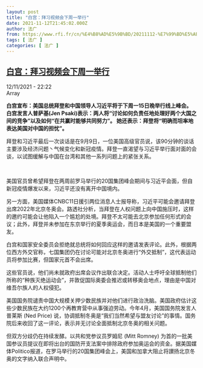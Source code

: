 ```yaml
---
layout: post
title: "白宫：拜习视频会下周一举行"
date: 2021-11-12T21:45:02.000Z
author: 法广
from: https://www.rfi.fr/cn/%E4%B8%AD%E5%9B%BD/20211112-%E7%99%BD%E5%AE%AB-%E6%8B%9C%E4%B9%A0%E8%A7%86%E9%A2%91%E4%BC%9A%E4%B8%8B%E5%91%A8%E4%B8%80%E4%B8%BE%E8%A1%8C
tags: [ 法广 ]
categories: [ 法广 ]
---
```

<!--1636753502000-->
[白宫：拜习视频会下周一举行](https://www.rfi.fr/cn/%E4%B8%AD%E5%9B%BD/20211112-%E7%99%BD%E5%AE%AB-%E6%8B%9C%E4%B9%A0%E8%A7%86%E9%A2%91%E4%BC%9A%E4%B8%8B%E5%91%A8%E4%B8%80%E4%B8%BE%E8%A1%8C)
------

<div>
<div>12/11/2021 - 22:22</div>Array<p><strong>                    白宫宣布：美国总统拜登和中国领导人习近平将于下周一15日晚举行线上峰会。白宫发言人普萨基(Jen Psaki)表示：两人将“讨论如何负责任地处理好两个大国之间的竞争”以及如何“在共赢时能够共同努力”。 她还表示：拜登将“明确而坦率地表达美国对中国的担忧”。                </strong></p><div >                    <p>拜登和习近平最后一次谈话是在9月9日，一位美国高级官员说，该90分钟的谈话主要涉及经济问题丶气候变化和新冠疫情。拜登一直渴望与习近平举行面对面的会谈，以试图缓解与中国在台湾和其他一系列问题上的紧张关系。</p><p> </p><p>美国官员曾希望拜登在两周前罗马举行的20国集团峰会期间与习近平会面，但自新冠疫情爆发以来，习近平还没有离开中国境内。</p><p>另一方面，美国媒体CNBC11日援引两位消息人士报导称，习近平可能会邀请拜登出席2022年北京冬奥会。路透社分析，当拜登在人权问题上向中国施压时，这样的邀约可能会让他陷入一个尴尬的处境。拜登不太可能去北京参加任何形式的会议；此外，拜登并未参加在东京举行的夏季奥运会，而日本是美国的一个重要盟友。</p><p>白宫和国家安全委员会拒绝就总统将如何回应这样的邀请发表评论。此外，根据两位西方外交官称，七国集团仍在讨论可能对北京冬奥进行“外交抵制”，这代表运动员将参加比赛，但国家元首不会出席。</p><p>这些官员说，他们尚未就政府出席会议作出联合决定。活动人士呼吁全球抵制他们所称的“种族灭绝运动会”，并敦促国际奥委会推迟或转移奥会地点，理由是中国对维吾尔族人的人权侵犯。</p><p>美国国务院谴责中国大规模关押少数民族并对他们进行政治洗脑。美国政府估计这些少数民族在大约1200个再教育营中从事强迫劳动。今年4月，美国国务院发言人普莱斯 (Ned Price) 说，协调抵制冬奥是“我们当然希望与盟友讨论”的事情。国务院后来收回了这一评论，表示并无讨论全面抵制北京冬奥的相关问题。</p><p>但双方分歧仍在持续发酵。以共和党参议员罗姆尼 (Mitt Romney) 为首的一批美国参议员提议在即将出台的国防开支法案中排除政府参加奥运会的资金。据美国媒体Politico报道，在罗马举行的20国集团峰会上，美国和加拿大阻止将讃扬北京冬奥的文字纳入联合声明中。</p>                                            <div data-selfpromo-newsletter>    </div>    <div data-selfpromo-app>    </div>                </div>
</div>
